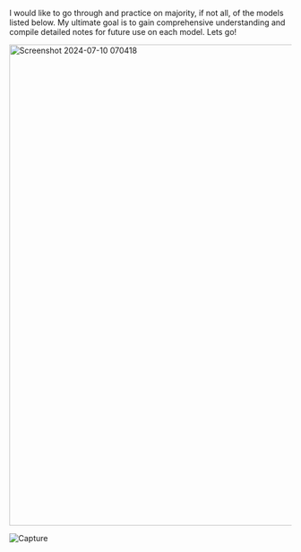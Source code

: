 I would like to go through and practice on majority, if not all, of the models listed below. My ultimate goal is to gain comprehensive understanding and compile detailed notes for future use on each model. Lets go!


<img width="859" alt="Screenshot 2024-07-10 070418" src="https://github.com/btemovska/Machine_Learning/assets/63975308/a1531d23-7298-4d1e-8f5a-fc2c58e825d5">


![Capture](https://github.com/user-attachments/assets/c7e48ae4-1743-4572-b635-f1faf9b367b1)

